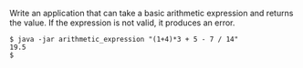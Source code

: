 Write an application that can take a basic arithmetic expression and returns the value. If the expression is not valid, it produces an error.

    $ java -jar arithmetic_expression "(1+4)*3 + 5 - 7 / 14"
    19.5
    $